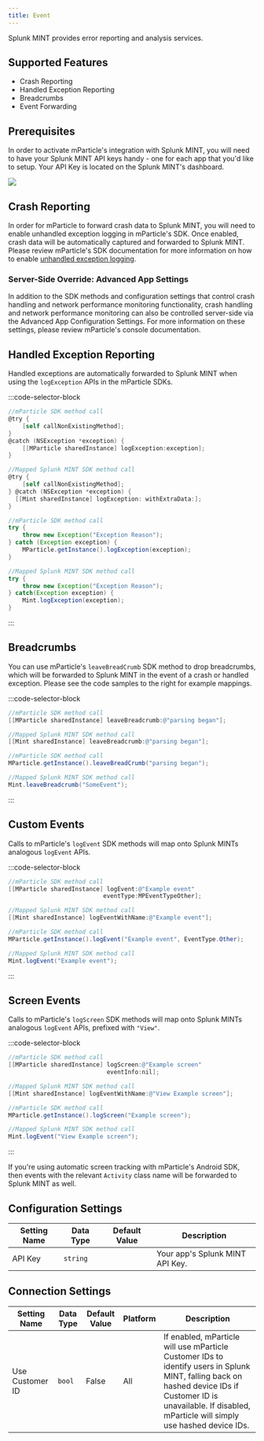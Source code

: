 ```yaml
---
title: Event
---
```


Splunk MINT provides error reporting and analysis services.

## Supported Features

* Crash Reporting
* Handled Exception Reporting
* Breadcrumbs
* Event Forwarding

## Prerequisites

In order to activate mParticle's integration with Splunk MINT, you will need to have your Splunk MINT API keys handy - one for each app that you'd like to setup.  Your API Key is located on the Splunk MINT's dashboard.

![](/images/splunk-api-key.png)

## Crash Reporting

In order for mParticle to forward crash data to Splunk MINT, you will need to enable unhandled exception logging in mParticle's SDK.  Once enabled, crash data will be automatically captured and forwarded to Splunk MINT.  Please review mParticle's SDK documentation for more information on how to enable [unhandled exception logging](/developers/sdk/android/error-and-exception-tracking/).

### Server-Side Override: Advanced App Settings

In addition to the SDK methods and configuration settings that control crash handling and network performance monitoring functionality, crash handling and network performance monitoring can also be controlled server-side via the Advanced App Configuration Settings.  For more information on these settings, please review mParticle's console documentation.

## Handled Exception Reporting

Handled exceptions are automatically forwarded to Splunk MINT when using the `logException` APIs in the mParticle SDKs.

:::code-selector-block
~~~objectivec
//mParticle SDK method call
@try {      
    [self callNonExistingMethod];
}
@catch (NSException *exception) {
    [[MParticle sharedInstance] logException:exception];
}

//Mapped Splunk MINT SDK method call
@try {
    [self callNonExistingMethod];
} @catch (NSException *exception) {
  [[Mint sharedInstance] logException: withExtraData:];
}
~~~

~~~java
//mParticle SDK method call
try {
    throw new Exception("Exception Reason");
} catch (Exception exception) {
    MParticle.getInstance().logException(exception);
}

//Mapped Splunk MINT SDK method call
try {
    throw new Exception("Exception Reason");
} catch(Exception exception) {
    Mint.logException(exception);
}
~~~
:::

## Breadcrumbs

You can use mParticle's `leaveBreadCrumb` SDK method to drop breadcrumbs, which will be forwarded to Splunk MINT in the event of a crash or handled exception.  Please see the code samples to the right for example mappings.

:::code-selector-block
~~~objectivec
//mParticle SDK method call
[[MParticle sharedInstance] leaveBreadcrumb:@"parsing began"];

//Mapped Splunk MINT SDK method call
[[Mint sharedInstance] leaveBreadcrumb:@"parsing began"];
~~~

~~~java
//mParticle SDK method call
MParticle.getInstance().leaveBreadCrumb("parsing began");

//Mapped Splunk MINT SDK method call
Mint.leaveBreadcrumb("SomeEvent");
~~~
:::




## Custom Events

Calls to mParticle's `logEvent` SDK methods will map onto Splunk MINTs analogous `logEvent` APIs.

:::code-selector-block
~~~objectivec
//mParticle SDK method call
[[MParticle sharedInstance] logEvent:@"Example event"
                           eventType:MPEventTypeOther];

//Mapped Splunk MINT SDK method call
[[Mint sharedInstance] logEventWithName:@"Example event"];
~~~

~~~java
//mParticle SDK method call
MParticle.getInstance().logEvent("Example event", EventType.Other);

//Mapped Splunk MINT SDK method call
Mint.logEvent("Example event");
~~~
:::


## Screen Events

Calls to mParticle's `logScreen` SDK methods will map onto Splunk MINTs analogous `logEvent` APIs, prefixed with `"View"`. 

:::code-selector-block
~~~objectivec
//mParticle SDK method call
[[MParticle sharedInstance] logScreen:@"Example screen"
                            eventInfo:nil];

//Mapped Splunk MINT SDK method call
[[Mint sharedInstance] logEventWithName:@"View Example screen"];
~~~

~~~java
//mParticle SDK method call
MParticle.getInstance().logScreen("Example screen");

//Mapped Splunk MINT SDK method call
Mint.logEvent("View Example screen");
~~~
:::

If you're using automatic screen tracking with mParticle's Android SDK, then events with the relevant `Activity` class name will be forwarded to Splunk MINT as well.


## Configuration Settings

| Setting Name |  Data Type    | Default Value  | Description |
| ---|---|---|---|
| API Key | `string` | <unset> | Your app's Splunk MINT API Key. |


## Connection Settings

| Setting Name |  Data Type    | Default Value | Platform | Description |
| ---|---|---|---|---
| Use Customer ID | `bool` | False | All| If enabled, mParticle will use mParticle Customer IDs to identify users in Splunk MINT, falling back on hashed device IDs if Customer ID is unavailable.  If disabled, mParticle will simply use hashed device IDs. |
